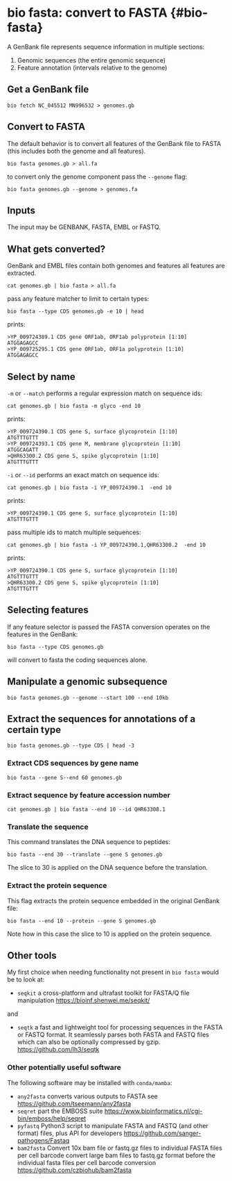 # bio fasta: convert to FASTA {#bio-fasta}

A GenBank file represents sequence information in multiple sections:

1. Genomic sequences (the entire genomic sequence)
1. Feature annotation (intervals relative to the genome)

    
## Get a GenBank file

    bio fetch NC_045512 MN996532 > genomes.gb

## Convert to FASTA

The default behavior is to convert all features of the GenBank file to FASTA (this includes both the genome and all features).

    bio fasta genomes.gb > all.fa

to convert only the genome component pass the `--genome` flag:

    bio fasta genomes.gb --genome > genomes.fa

## Inputs

The input may be GENBANK, FASTA, EMBL or FASTQ.

## What gets converted?

GenBank and EMBL files contain both genomes and features all features are extracted.

    cat genomes.gb | bio fasta > all.fa

pass any feature matcher to limit to certain types:

    bio fasta --type CDS genomes.gb -e 10 | head

prints:

    >YP_009724389.1 CDS gene ORF1ab, ORF1ab polyprotein [1:10]
    ATGGAGAGCC
    >YP_009725295.1 CDS gene ORF1ab, ORF1a polyprotein [1:10]
    ATGGAGAGCC

## Select by name

`-m` or `--match` performs a regular expression match on sequence ids:

    cat genomes.gb | bio fasta -m glyco -end 10

prints:

    >YP_009724390.1 CDS gene S, surface glycoprotein [1:10]
    ATGTTTGTTT
    >YP_009724393.1 CDS gene M, membrane glycoprotein [1:10]
    ATGGCAGATT
    >QHR63300.2 CDS gene S, spike glycoprotein [1:10]
    ATGTTTGTTT

`-i` or `--id` performs an exact match on sequence ids:

    cat genomes.gb | bio fasta -i YP_009724390.1  -end 10

prints:

    >YP_009724390.1 CDS gene S, surface glycoprotein [1:10]
    ATGTTTGTTT

pass multiple ids to match multiple sequences:

    cat genomes.gb | bio fasta -i YP_009724390.1,QHR63300.2  -end 10

prints:

    >YP_009724390.1 CDS gene S, surface glycoprotein [1:10]
    ATGTTTGTTT
    >QHR63300.2 CDS gene S, spike glycoprotein [1:10]
    ATGTTTGTTT

## Selecting features

If any feature selector is passed the FASTA conversion operates on the features in the GenBank:

    bio fasta --type CDS genomes.gb

will convert to fasta the coding sequences alone.


## Manipulate a genomic subsequence

    bio fasta genomes.gb --genome --start 100 --end 10kb

## Extract the sequences for annotations of a certain type

    bio fasta genomes.gb --type CDS | head -3

### Extract CDS sequences by gene name

    bio fasta --gene S--end 60 genomes.gb 

### Extract sequence by feature accession number

    cat genomes.gb | bio fasta --end 10 --id QHR63308.1

### Translate the sequence

This command translates the DNA sequence to peptides:

    bio fasta --end 30 --translate --gene S genomes.gb

The slice to 30 is applied on the DNA sequence before the translation.

### Extract the protein sequence

This flag extracts the protein sequence embedded in the original GenBank file:

    bio fasta --end 10 --protein --gene S genomes.gb

Note how in this case the slice to 10 is applied on the protein sequence.

## Other tools 

My first choice when needing functionality not present in `bio fasta` would be to look at:

* `seqkit` a cross-platform and ultrafast toolkit for FASTA/Q file manipulation <https://bioinf.shenwei.me/seqkit/>

and

* `seqtk` a fast and lightweight tool for processing sequences in the FASTA or FASTQ format. It seamlessly parses both FASTA and FASTQ files which can also be optionally compressed by gzip.  <https://github.com/lh3/seqtk>


### Other potentially useful software

The following software may be installed with `conda/mamba`:

* `any2fasta` converts various outputs to FASTA see <https://github.com/tseemann/any2fasta>
* `seqret` part the EMBOSS suite <https://www.bioinformatics.nl/cgi-bin/emboss/help/seqret>
* `pyfastq` Python3 script to manipulate FASTA and FASTQ (and other format) files, plus API for developers https://github.com/sanger-pathogens/Fastaq   
* `bam2fasta` Convert 10x bam file or fastq.gz files to individual FASTA files per cell barcode convert large bam files to fastq.gz format before the individual fasta files per cell barcode conversion <https://github.com/czbiohub/bam2fasta>
